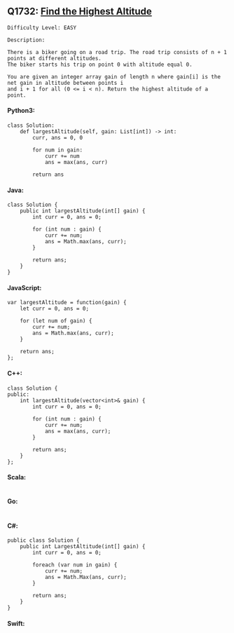 ## Q1732: [Find the Highest Altitude](https://leetcode.com/problems/find-the-highest-altitude/)

```
Difficulty Level: EASY
```

```
Description:

There is a biker going on a road trip. The road trip consists of n + 1 points at different altitudes.
The biker starts his trip on point 0 with altitude equal 0.

You are given an integer array gain of length n where gain[i] is the net gain in altitude between points i​​​​​​
and i + 1 for all (0 <= i < n). Return the highest altitude of a point.
```

#### Python3:

```
class Solution:
    def largestAltitude(self, gain: List[int]) -> int:
        curr, ans = 0, 0

        for num in gain:
            curr += num
            ans = max(ans, curr)

        return ans
```

#### Java:

```
class Solution {
    public int largestAltitude(int[] gain) {
        int curr = 0, ans = 0;

        for (int num : gain) {
            curr += num;
            ans = Math.max(ans, curr);
        }

        return ans;
    }
}
```

#### JavaScript:

```
var largestAltitude = function(gain) {
    let curr = 0, ans = 0;

    for (let num of gain) {
        curr += num;
        ans = Math.max(ans, curr);
    }

    return ans;
};
```

#### C++:

```
class Solution {
public:
    int largestAltitude(vector<int>& gain) {
        int curr = 0, ans = 0;

        for (int num : gain) {
            curr += num;
            ans = max(ans, curr);
        }

        return ans;
    }
};
```

#### Scala:

```

```

#### Go:

```

```

#### C#:

```
public class Solution {
    public int LargestAltitude(int[] gain) {
        int curr = 0, ans = 0;

        foreach (var num in gain) {
            curr += num;
            ans = Math.Max(ans, curr);
        }

        return ans;
    }
}
```

#### Swift:

```

```